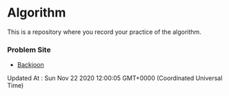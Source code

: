 # Algorithm

This is a repository where you record your practice of the algorithm.

### Problem Site

- [Backjoon](https://www.acmicpc.net/)

Updated At : Sun Nov 22 2020 12:00:05 GMT+0000 (Coordinated Universal Time)
